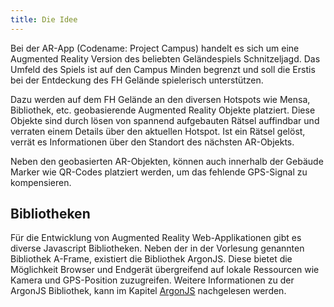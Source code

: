 ```yaml
---
title: Die Idee
---
```


Bei der AR-App (Codename: Project Campus) handelt es sich um eine Augmented Reality Version des beliebten Geländespiels Schnitzeljagd. Das Umfeld des Spiels ist auf den Campus Minden begrenzt und soll die Erstis bei der Entdeckung des FH Gelände spielerisch unterstützen. 

Dazu werden auf dem FH Gelände an den diversen Hotspots wie Mensa, Bibliothek, etc. geobasierende Augmented Reality Objekte platziert. Diese Objekte sind durch lösen von spannend aufgebauten Rätsel auffindbar und verraten einem Details über den aktuellen Hotspot.
Ist ein Rätsel gelöst, verrät es Informationen über den Standort des nächsten AR-Objekts.

Neben den geobasierten AR-Objekten, können auch innerhalb der Gebäude Marker wie QR-Codes platziert werden, um das fehlende GPS-Signal zu kompensieren.  

## Bibliotheken
Für die Entwicklung von Augmented Reality Web-Applikationen gibt es diverse Javascript Bibliotheken. Neben der in der Vorlesung genannten Bibliothek A-Frame, existiert die Bibliothek ArgonJS. Diese bietet die Möglichkeit Browser und Endgerät übergreifend auf lokale Ressourcen wie Kamera und GPS-Position zuzugreifen. Weitere Informationen zu der ArgonJS Bibliothek, kann im Kapitel [ArgonJS](#/AR_ArgonJS) nachgelesen werden. 